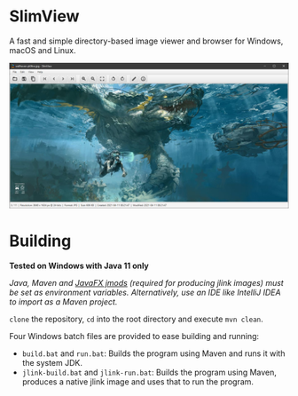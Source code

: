 # SlimView

A fast and simple directory-based image viewer and browser for Windows, macOS and Linux.

![Screenshot](https://github.com/antikmozib/SlimView/blob/master/screenshot.jpg?raw=true)

<h1>Building</h1>

**Tested on Windows with Java 11 only**

_Java, Maven and [JavaFX jmods](https://openjfx.io/openjfx-docs/#modular) (required for producing jlink images) must be set as environment variables. Alternatively, use an IDE like IntelliJ IDEA to import as a Maven project._

`clone` the repository, `cd` into the root directory and execute `mvn clean`.

Four Windows batch files are provided to ease building and running:

* `build.bat` and `run.bat`: Builds the program using Maven and runs it with the system JDK.
* `jlink-build.bat` and `jlink-run.bat`: Builds the program using Maven, produces a native jlink image and uses that to run the program.
